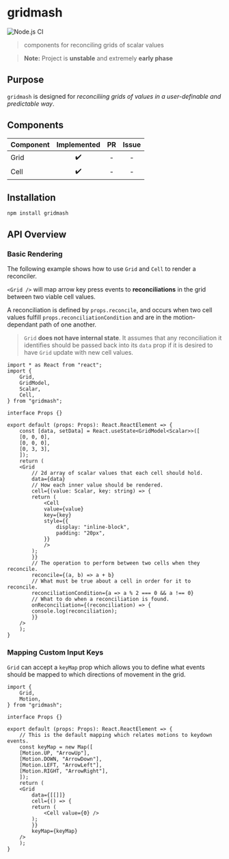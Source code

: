 # gridmash

![Node.js CI](https://github.com/nonnontrivial/gridmash/workflows/Node.js%20CI/badge.svg)

> components for reconciling grids of scalar values

> **Note:** Project is **unstable** and extremely **early phase**

## Purpose

`gridmash` is designed for _reconciliing grids of values in a user-definable and predictable way_.

## Components

|Component | Implemented | PR | Issue |
|:---------|:-----------:|:--:|:-----:|
|Grid      |✔️            |-   |-      |
|Cell      |✔️            |-   |-      |

## Installation

```shell
npm install gridmash
```

## API Overview

### Basic Rendering

The following example shows how to use `Grid` and `Cell` to render a reconciler.

`<Grid />` will map arrow key press events to **reconciliations** in the grid between
two viable cell values.

A reconciliation is defined by `props.reconcile`, and occurs when two cell values
fulfill `props.reconciliationCondition` and are in the motion-dependant path of
one another.

> `Grid` **does not have internal state**. It assumes that any reconciliation it
identifies should be passed back into its `data` prop if it is desired to have
`Grid` update with new cell values.

```tsx
import * as React from "react";
import {
    Grid,
    GridModel,
    Scalar,
    Cell,
} from "gridmash";

interface Props {}

export default (props: Props): React.ReactElement => {
    const [data, setData] = React.useState<GridModel<Scalar>>([
	[0, 0, 0],
	[0, 0, 0],
	[0, 3, 3],
    ]);
    return (
	<Grid
	    // 2d array of scalar values that each cell should hold.
	    data={data}
	    // How each inner value should be rendered.
	    cell={(value: Scalar, key: string) => {
		return (
		    <Cell
			value={value}
			key={key}
			style={{
			    display: "inline-block",
			    padding: "20px",
			}}
		    />
		);
	    }}
	    // The operation to perform between two cells when they reconcile.
	    reconcile={(a, b) => a + b}
	    // What must be true about a cell in order for it to reconcile.
	    reconciliationCondition={a => a % 2 === 0 && a !== 0}
	    // What to do when a reconciliation is found.
	    onReconciliation={(reconciliation) => {
		console.log(reconciliation);
	    }}
	/>
    );
}
```

### Mapping Custom Input Keys

`Grid` can accept a `keyMap` prop which allows you to define what events should be mapped to which directions of movement in the grid.

```tsx
import {
    Grid,
    Motion,
} from "gridmash";

interface Props {}

export default (props: Props): React.ReactElement => {
    // This is the default mapping which relates motions to keydown events.
    const keyMap = new Map([
	[Motion.UP, "ArrowUp"],
	[Motion.DOWN, "ArrowDown"],
	[Motion.LEFT, "ArrowLeft"],
	[Motion.RIGHT, "ArrowRight"],
    ]);
    return (
	<Grid
	    data={[[]]}
	    cell={() => {
		return (
		    <Cell value={0} />
		);
	    }}
	    keyMap={keyMap}
	/>
    );
}
```

